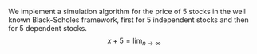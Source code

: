 We implement a simulation algorithm for the price of 5 stocks in the well known Black-Scholes framework, first for 5 independent stocks and then for 5 dependent stocks.
$$x+5=\lim_{n\to\infty}$$
